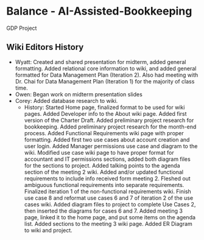 # Balance - AI-Assisted-Bookkeeping
GDP Project

## Wiki Editors History
* Wyatt: Created and shared presentation for midterm, added general formatting. Added relational core information to wiki, and added general formatted for Data Management Plan (Iteration 2). Also had meeting with Dr. Chai for Data Management Plan (Iteration 1) for the majority of class time.
* Owen: Began work on midterm presentation slides
* Corey: Added database research to wiki.
  * History: Started Home page, finalized format to be used for wiki pages. Added Developer info to the About wiki page. Added first version of the Charter Draft. Added preliminary project research for bookkeeping. Added preliminary project research for the month-end process. Added Functional Requirements wiki page with proper formatting. Added first two use cases about account creation and user login. Added Manager permissions use case and diagram to the wiki. Modified use case wiki page to have proper format for accountant and IT permissions sections, added both diagram files for the sections to project. Added talking points to the agenda section of the meeting 2 wiki. Added and/or updated functional requirements to include info received form meeting 2. Fleshed out ambiguous functional requirements into separate requirements. Finalized iteration 1 of the non-functional requirements wiki. Finish use case 8 and reformat use cases 6 and 7 of iteration 2 of the use cases wiki. Added diagram files to project to complete Use Cases 2, then inserted the diagrams for cases 6 and 7. Added meeting 3 page, linked it to the home page, and put some items on the agenda list. Added sections to the meeting 3 wiki page. Added ER Diagram to wiki and project.
